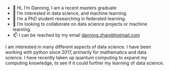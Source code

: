 - 👋 Hi, I’m Danning, I am a recent masters graduate
- 👀 I’m interested in data science, and machine learning.
- 🌱 I’m a PhD student researching in federated learning.
- 💞️ I’m looking to collaborate on data science projects or machine learning. 
- 📫 I can be reached by my email danning.zhan@hotmail.com

I am interested in many different aspects of data science. I have been working with python since 2017, primarily for mathematics and data science.
I have recently taken up quantum computing to expand my computing knowledge, to see if it could further my learning of data science. 

<!---
timmy1691/timmy1691 is a ✨ special ✨ repository because its `README.md` (this file) appears on your GitHub profile.
You can click the Preview link to take a look at your changes.
--->
